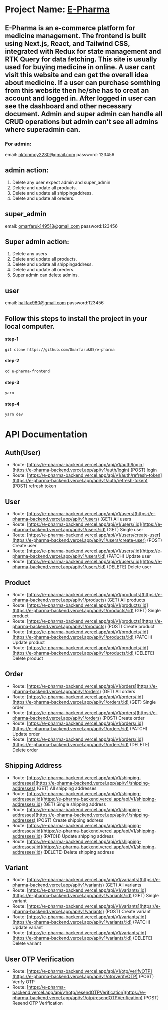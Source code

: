 # Project Name: [E-Pharma](https://e-pharma-backend.vercel.app)

## E-Pharma is an e-commerce platform for medicine management. The frontend is built using Next.js, React, and Tailwind CSS, integrated with Redux for state management and RTK Query for data fetching. This site is usually used for buying medicine in online. A user cant visit this website and can get the overall idea about medicine. If a user can purchase somthing from this website then he/she has to creat an account and logged in. After logged in user can see the dashboard and other necessary document. Admin and super admin can handle all CRUD operations but admin can't see all admins where superadmin can.

### For admin:

email: nktonmoy2230@gmail.com
password: 123456

## admin action:

1. Delete any user expect admin and super_admin
2. Delete and update all products.
3. Delete and update all shippingaddress.
4. Delete and update all oreders.

## super_admin

email: omarfaruk149518@gmail.com
password:123456

## Super admin action:

1. Delete any users
2. Delete and update all products.
3. Delete and update all shippingaddress.
4. Delete and update all oreders.
5. Super admin can delete admins.

## user

email: halifax980@gmail.com
password:123456

## Follow this steps to install the project in your local computer.

#### step-1

```
git clone https://github.com/Omarfaruk05/e-pharma
```

#### step-2

```
cd e-pharma-frontend
```

#### step-3

```
yarn
```

#### step-4

```
yarn dev
```

# API Documentation

## Auth(User)

- Route: [https://e-pharma-backend.vercel.app/api/v1/auth/login](https://e-pharma-backend.vercel.app/api/v1/auth/login) (POST) login
- Route: [https://e-pharma-backend.vercel.app/api/v1/auth/refresh-token](https://e-pharma-backend.vercel.app/api/v1/auth/refresh-token) (POST) refresh token

## User

- Route: [https://e-pharma-backend.vercel.app/api/v1/users](https://e-pharma-backend.vercel.app/api/v1/users) (GET) All users
- Route: [https://e-pharma-backend.vercel.app/api/v1/users/:id](https://e-pharma-backend.vercel.app/api/v1/users/:id) (GET) Single user
- Route: [https://e-pharma-backend.vercel.app/api/v1/users/create-user](https://e-pharma-backend.vercel.app/api/v1/users/create-user) (POST) Create user
- Route: [https://e-pharma-backend.vercel.app/api/v1/users/:id](https://e-pharma-backend.vercel.app/api/v1/users/:id) (PATCH) Update user
- Route: [https://e-pharma-backend.vercel.app/api/v1/users/:id](https://e-pharma-backend.vercel.app/api/v1/users/:id) (DELETE) Delete user

## Product

- Route: [https://e-pharma-backend.vercel.app/api/v1/products](https://e-pharma-backend.vercel.app/api/v1/products) (GET) All products
- Route: [https://e-pharma-backend.vercel.app/api/v1/products/:id](https://e-pharma-backend.vercel.app/api/v1/products/:id) (GET) Single product
- Route: [https://e-pharma-backend.vercel.app/api/v1/products](https://e-pharma-backend.vercel.app/api/v1/products) (POST) Create product
- Route: [https://e-pharma-backend.vercel.app/api/v1/products/:id](https://e-pharma-backend.vercel.app/api/v1/products/:id) (PATCH) Update product
- Route: [https://e-pharma-backend.vercel.app/api/v1/products/:id](https://e-pharma-backend.vercel.app/api/v1/products/:id) (DELETE) Delete product

## Order

- Route: [https://e-pharma-backend.vercel.app/api/v1/orders](https://e-pharma-backend.vercel.app/api/v1/orders) (GET) All orders
- Route: [https://e-pharma-backend.vercel.app/api/v1/orders/:id](https://e-pharma-backend.vercel.app/api/v1/orders/:id) (GET) Single order
- Route: [https://e-pharma-backend.vercel.app/api/v1/orders](https://e-pharma-backend.vercel.app/api/v1/orders) (POST) Create order
- Route: [https://e-pharma-backend.vercel.app/api/v1/orders/:id](https://e-pharma-backend.vercel.app/api/v1/orders/:id) (PATCH) Update order
- Route: [https://e-pharma-backend.vercel.app/api/v1/orders/:id](https://e-pharma-backend.vercel.app/api/v1/orders/:id) (DELETE) Delete order

## Shipping Address

- Route: [https://e-pharma-backend.vercel.app/api/v1/shipping-addresses](https://e-pharma-backend.vercel.app/api/v1/shipping-addresses) (GET) All shipping addresses
- Route: [https://e-pharma-backend.vercel.app/api/v1/shipping-addresses/:id](https://e-pharma-backend.vercel.app/api/v1/shipping-addresses/:id) (GET) Single shipping address
- Route: [https://e-pharma-backend.vercel.app/api/v1/shipping-addresses](https://e-pharma-backend.vercel.app/api/v1/shipping-addresses) (POST) Create shipping address
- Route: [https://e-pharma-backend.vercel.app/api/v1/shipping-addresses/:id](https://e-pharma-backend.vercel.app/api/v1/shipping-addresses/:id) (PATCH) Update shipping address
- Route: [https://e-pharma-backend.vercel.app/api/v1/shipping-addresses/:id](https://e-pharma-backend.vercel.app/api/v1/shipping-addresses/:id) (DELETE) Delete shipping address

## Variant

- Route: [https://e-pharma-backend.vercel.app/api/v1/variants](https://e-pharma-backend.vercel.app/api/v1/variants) (GET) All variants
- Route: [https://e-pharma-backend.vercel.app/api/v1/variants/:id](https://e-pharma-backend.vercel.app/api/v1/variants/:id) (GET) Single variant
- Route: [https://e-pharma-backend.vercel.app/api/v1/variants](https://e-pharma-backend.vercel.app/api/v1/variants) (POST) Create variant
- Route: [https://e-pharma-backend.vercel.app/api/v1/variants/:id](https://e-pharma-backend.vercel.app/api/v1/variants/:id) (PATCH) Update variant
- Route: [https://e-pharma-backend.vercel.app/api/v1/variants/:id](https://e-pharma-backend.vercel.app/api/v1/variants/:id) (DELETE) Delete variant

## User OTP Verification

- Route: [https://e-pharma-backend.vercel.app/api/v1/otp/verifyOTP](https://e-pharma-backend.vercel.app/api/v1/otp/verifyOTP) (POST) Verify OTP
- Route: [https://e-pharma-backend.vercel.app/api/v1/otp/resendOTPVerification](https://e-pharma-backend.vercel.app/api/v1/otp/resendOTPVerification) (POST) Resend OTP Verification
